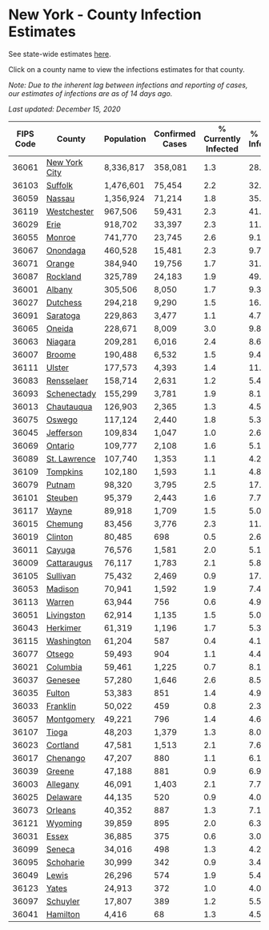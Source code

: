 # New York - County Infection Estimates

See state-wide estimates [here](/infections/us-ny).

Click on a county name to view the infections estimates for that county.

*Note: Due to the inherent lag between infections and reporting of cases, our estimates of infections are as of 14 days ago.*

*Last updated: December 15, 2020*

|   FIPS Code |                         County |   Population |   Confirmed Cases |   % Currently Infected |   % Total Infected |
|-------------|--------------------------------|--------------|-------------------|------------------------|--------------------|
|       36061 | [New York City](new-york-city) |    8,336,817 |           358,081 |                    1.3 |               28.2 |
|       36103 |             [Suffolk](suffolk) |    1,476,601 |            75,454 |                    2.2 |               32.2 |
|       36059 |               [Nassau](nassau) |    1,356,924 |            71,214 |                    1.8 |               35.9 |
|       36119 |     [Westchester](westchester) |      967,506 |            59,431 |                    2.3 |               41.8 |
|       36029 |                   [Erie](erie) |      918,702 |            33,397 |                    2.3 |               11.9 |
|       36055 |               [Monroe](monroe) |      741,770 |            23,745 |                    2.6 |                9.1 |
|       36067 |           [Onondaga](onondaga) |      460,528 |            15,481 |                    2.3 |                9.7 |
|       36071 |               [Orange](orange) |      384,940 |            19,756 |                    1.7 |               31.8 |
|       36087 |           [Rockland](rockland) |      325,789 |            24,183 |                    1.9 |               49.7 |
|       36001 |               [Albany](albany) |      305,506 |             8,050 |                    1.7 |                9.3 |
|       36027 |           [Dutchess](dutchess) |      294,218 |             9,290 |                    1.5 |               16.3 |
|       36091 |           [Saratoga](saratoga) |      229,863 |             3,477 |                    1.1 |                4.7 |
|       36065 |               [Oneida](oneida) |      228,671 |             8,009 |                    3.0 |                9.8 |
|       36063 |             [Niagara](niagara) |      209,281 |             6,016 |                    2.4 |                8.6 |
|       36007 |               [Broome](broome) |      190,488 |             6,532 |                    1.5 |                9.4 |
|       36111 |               [Ulster](ulster) |      177,573 |             4,393 |                    1.4 |               11.9 |
|       36083 |       [Rensselaer](rensselaer) |      158,714 |             2,631 |                    1.2 |                5.4 |
|       36093 |     [Schenectady](schenectady) |      155,299 |             3,781 |                    1.9 |                8.1 |
|       36013 |       [Chautauqua](chautauqua) |      126,903 |             2,365 |                    1.3 |                4.5 |
|       36075 |               [Oswego](oswego) |      117,124 |             2,440 |                    1.8 |                5.3 |
|       36045 |         [Jefferson](jefferson) |      109,834 |             1,047 |                    1.0 |                2.6 |
|       36069 |             [Ontario](ontario) |      109,777 |             2,108 |                    1.6 |                5.1 |
|       36089 |   [St. Lawrence](st.-lawrence) |      107,740 |             1,353 |                    1.1 |                4.2 |
|       36109 |           [Tompkins](tompkins) |      102,180 |             1,593 |                    1.1 |                4.8 |
|       36079 |               [Putnam](putnam) |       98,320 |             3,795 |                    2.5 |               17.6 |
|       36101 |             [Steuben](steuben) |       95,379 |             2,443 |                    1.6 |                7.7 |
|       36117 |                 [Wayne](wayne) |       89,918 |             1,709 |                    1.5 |                5.0 |
|       36015 |             [Chemung](chemung) |       83,456 |             3,776 |                    2.3 |               11.6 |
|       36019 |             [Clinton](clinton) |       80,485 |               698 |                    0.5 |                2.6 |
|       36011 |               [Cayuga](cayuga) |       76,576 |             1,581 |                    2.0 |                5.1 |
|       36009 |     [Cattaraugus](cattaraugus) |       76,117 |             1,783 |                    2.1 |                5.8 |
|       36105 |           [Sullivan](sullivan) |       75,432 |             2,469 |                    0.9 |               17.8 |
|       36053 |             [Madison](madison) |       70,941 |             1,592 |                    1.9 |                7.4 |
|       36113 |               [Warren](warren) |       63,944 |               756 |                    0.6 |                4.9 |
|       36051 |       [Livingston](livingston) |       62,914 |             1,135 |                    1.5 |                5.0 |
|       36043 |           [Herkimer](herkimer) |       61,319 |             1,196 |                    1.7 |                5.3 |
|       36115 |       [Washington](washington) |       61,204 |               587 |                    0.4 |                4.1 |
|       36077 |               [Otsego](otsego) |       59,493 |               904 |                    1.1 |                4.4 |
|       36021 |           [Columbia](columbia) |       59,461 |             1,225 |                    0.7 |                8.1 |
|       36037 |             [Genesee](genesee) |       57,280 |             1,646 |                    2.6 |                8.5 |
|       36035 |               [Fulton](fulton) |       53,383 |               851 |                    1.4 |                4.9 |
|       36033 |           [Franklin](franklin) |       50,022 |               459 |                    0.8 |                2.3 |
|       36057 |       [Montgomery](montgomery) |       49,221 |               796 |                    1.4 |                4.6 |
|       36107 |                 [Tioga](tioga) |       48,203 |             1,379 |                    1.3 |                8.0 |
|       36023 |           [Cortland](cortland) |       47,581 |             1,513 |                    2.1 |                7.6 |
|       36017 |           [Chenango](chenango) |       47,207 |               880 |                    1.1 |                6.1 |
|       36039 |               [Greene](greene) |       47,188 |               881 |                    0.9 |                6.9 |
|       36003 |           [Allegany](allegany) |       46,091 |             1,403 |                    2.1 |                7.7 |
|       36025 |           [Delaware](delaware) |       44,135 |               520 |                    0.9 |                4.0 |
|       36073 |             [Orleans](orleans) |       40,352 |               887 |                    1.3 |                7.1 |
|       36121 |             [Wyoming](wyoming) |       39,859 |               895 |                    2.0 |                6.3 |
|       36031 |                 [Essex](essex) |       36,885 |               375 |                    0.6 |                3.0 |
|       36099 |               [Seneca](seneca) |       34,016 |               498 |                    1.3 |                4.2 |
|       36095 |         [Schoharie](schoharie) |       30,999 |               342 |                    0.9 |                3.4 |
|       36049 |                 [Lewis](lewis) |       26,296 |               574 |                    1.9 |                5.4 |
|       36123 |                 [Yates](yates) |       24,913 |               372 |                    1.0 |                4.0 |
|       36097 |           [Schuyler](schuyler) |       17,807 |               389 |                    1.2 |                5.5 |
|       36041 |           [Hamilton](hamilton) |        4,416 |                68 |                    1.3 |                4.5 |